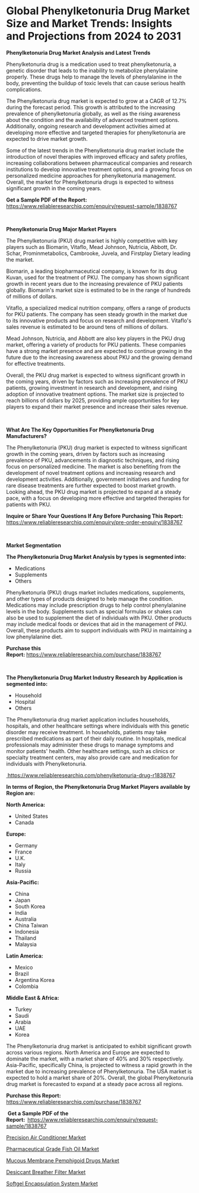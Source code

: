 <p><h1>Global Phenylketonuria Drug Market Size and Market Trends: Insights and Projections from 2024 to 2031</h1></p><p><strong>Phenylketonuria Drug Market Analysis and Latest Trends</strong></p>
<p><p>Phenylketonuria drug is a medication used to treat phenylketonuria, a genetic disorder that leads to the inability to metabolize phenylalanine properly. These drugs help to manage the levels of phenylalanine in the body, preventing the buildup of toxic levels that can cause serious health complications.</p><p>The Phenylketonuria drug market is expected to grow at a CAGR of 12.7% during the forecast period. This growth is attributed to the increasing prevalence of phenylketonuria globally, as well as the rising awareness about the condition and the availability of advanced treatment options. Additionally, ongoing research and development activities aimed at developing more effective and targeted therapies for phenylketonuria are expected to drive market growth.</p><p>Some of the latest trends in the Phenylketonuria drug market include the introduction of novel therapies with improved efficacy and safety profiles, increasing collaborations between pharmaceutical companies and research institutions to develop innovative treatment options, and a growing focus on personalized medicine approaches for phenylketonuria management. Overall, the market for Phenylketonuria drugs is expected to witness significant growth in the coming years.</p></p>
<p><strong>Get a Sample PDF of the Report:&nbsp;</strong> <a href="https://www.reliableresearchiq.com/enquiry/request-sample/1838767">https://www.reliableresearchiq.com/enquiry/request-sample/1838767</a></p>
<p>&nbsp;</p>
<p><strong>Phenylketonuria Drug Major Market Players</strong></p>
<p><p>The Phenylketonuria (PKU) drug market is highly competitive with key players such as Biomarin, Vitaflo, Mead Johnson, Nutricia, Abbott, Dr. Schar, Prominmetabolics, Cambrooke, Juvela, and Firstplay Dietary leading the market. </p><p>Biomarin, a leading biopharmaceutical company, is known for its drug Kuvan, used for the treatment of PKU. The company has shown significant growth in recent years due to the increasing prevalence of PKU patients globally. Biomarin's market size is estimated to be in the range of hundreds of millions of dollars.</p><p>Vitaflo, a specialized medical nutrition company, offers a range of products for PKU patients. The company has seen steady growth in the market due to its innovative products and focus on research and development. Vitaflo's sales revenue is estimated to be around tens of millions of dollars.</p><p>Mead Johnson, Nutricia, and Abbott are also key players in the PKU drug market, offering a variety of products for PKU patients. These companies have a strong market presence and are expected to continue growing in the future due to the increasing awareness about PKU and the growing demand for effective treatments.</p><p>Overall, the PKU drug market is expected to witness significant growth in the coming years, driven by factors such as increasing prevalence of PKU patients, growing investment in research and development, and rising adoption of innovative treatment options. The market size is projected to reach billions of dollars by 2025, providing ample opportunities for key players to expand their market presence and increase their sales revenue.</p></p>
<p>&nbsp;</p>
<p><strong>What Are The Key Opportunities For Phenylketonuria Drug Manufacturers?</strong></p>
<p><p>The Phenylketonuria (PKU) drug market is expected to witness significant growth in the coming years, driven by factors such as increasing prevalence of PKU, advancements in diagnostic techniques, and rising focus on personalized medicine. The market is also benefiting from the development of novel treatment options and increasing research and development activities. Additionally, government initiatives and funding for rare disease treatments are further expected to boost market growth. Looking ahead, the PKU drug market is projected to expand at a steady pace, with a focus on developing more effective and targeted therapies for patients with PKU.</p></p>
<p><strong>Inquire or Share Your Questions If Any Before Purchasing This Report:</strong> <a href="https://www.reliableresearchiq.com/enquiry/pre-order-enquiry/1838767">https://www.reliableresearchiq.com/enquiry/pre-order-enquiry/1838767</a></p>
<p>&nbsp;</p>
<p><strong>Market Segmentation</strong></p>
<p><strong>The Phenylketonuria Drug Market Analysis by types is segmented into:</strong></p>
<p><ul><li>Medications</li><li>Supplements</li><li>Others</li></ul></p>
<p><p>Phenylketonuria (PKU) drugs market includes medications, supplements, and other types of products designed to help manage the condition. Medications may include prescription drugs to help control phenylalanine levels in the body. Supplements such as special formulas or shakes can also be used to supplement the diet of individuals with PKU. Other products may include medical foods or devices that aid in the management of PKU. Overall, these products aim to support individuals with PKU in maintaining a low phenylalanine diet.</p></p>
<p><strong>Purchase this Report:&nbsp;</strong><a href="https://www.reliableresearchiq.com/purchase/1838767">https://www.reliableresearchiq.com/purchase/1838767</a></p>
<p>&nbsp;</p>
<p><strong>The Phenylketonuria Drug Market Industry Research by Application is segmented into:</strong></p>
<p><ul><li>Household</li><li>Hospital</li><li>Others</li></ul></p>
<p><p>The Phenylketonuria drug market application includes households, hospitals, and other healthcare settings where individuals with this genetic disorder may receive treatment. In households, patients may take prescribed medications as part of their daily routine. In hospitals, medical professionals may administer these drugs to manage symptoms and monitor patients' health. Other healthcare settings, such as clinics or specialty treatment centers, may also provide care and medication for individuals with Phenylketonuria.</p></p>
<p><a href="https://www.reliableresearchiq.com/phenylketonuria-drug-r1838767">&nbsp;https://www.reliableresearchiq.com/phenylketonuria-drug-r1838767</a></p>
<p><strong>In terms of Region, the Phenylketonuria Drug Market Players available by Region are:</strong></p>
<p>
    <p> <strong> North America: </strong>
        <ul>
            <li>United States</li>
            <li>Canada</li>
        </ul>
        </p> 
    <p> <strong> Europe: </strong>
        <ul>
            <li>Germany</li>
            <li>France</li>
            <li>U.K.</li>
            <li>Italy</li>
            <li>Russia</li>
        </ul>
        </p> 
    <p> <strong> Asia-Pacific: </strong>
        <ul>
            <li>China</li>
            <li>Japan</li>
            <li>South Korea</li>
            <li>India</li>
            <li>Australia</li>
            <li>China Taiwan</li>
            <li>Indonesia</li>
            <li>Thailand</li>
            <li>Malaysia</li>
        </ul>
        </p> 
    <p> <strong> Latin America: </strong>
        <ul>
            <li>Mexico</li>
            <li>Brazil</li>
            <li>Argentina Korea</li>
            <li>Colombia</li>
        </ul>
        </p> 
    <p> <strong> Middle East & Africa: </strong>
        <ul>
            <li>Turkey</li>
            <li>Saudi</li>
            <li>Arabia</li>
            <li>UAE</li>
            <li>Korea</li>
        </ul>
    </p>
    </p>
<p><p>The Phenylketonuria drug market is anticipated to exhibit significant growth across various regions. North America and Europe are expected to dominate the market, with a market share of 40% and 30% respectively. Asia-Pacific, specifically China, is projected to witness a rapid growth in the market due to increasing prevalence of Phenylketonuria. The USA market is expected to hold a market share of 20%. Overall, the global Phenylketonuria drug market is forecasted to expand at a steady pace across all regions.</p></p>
<p><strong>Purchase this Report: </strong><a href="https://www.reliableresearchiq.com/purchase/1838767">https://www.reliableresearchiq.com/purchase/1838767</a></p>
<p>&nbsp;<strong>Get a Sample PDF of the Report:&nbsp;&nbsp;</strong><a href="https://www.reliableresearchiq.com/enquiry/request-sample/1838767">https://www.reliableresearchiq.com/enquiry/request-sample/1838767</a></p>
<p><strong></strong></p>
<p><p><a href="https://medium.com/@cathymaggio_46644/strategic-insights-into-global-precision-air-conditioner-market-trends-2024-2031-covered-in-ac35380506c7">Precision Air Conditioner Market</a></p><p><a href="https://github.com/drzsklfn31/Market-Research-Report-List-1/blob/main/pharmaceutical-grade-fish-oil-market.md">Pharmaceutical Grade Fish Oil Market</a></p><p><a href="https://github.com/bmorecock/Market-Research-Report-List-4/blob/main/mucous-membrane-pemphigoid-drugs-market.md">Mucous Membrane Pemphigoid Drugs Market</a></p><p><a href="https://medium.com/@boboko938_76821/desiccant-breather-filter-market-outlook-complete-industry-analysis-2024-to-2031-df5fcb61afd3">Desiccant Breather Filter Market</a></p><p><a href="https://medium.com/@angeliabkratzer71943/softgel-encapsulation-system-market-emerging-trends-and-future-prospects-for-period-from-2024-to-82ecd7fe07a9">Softgel Encapsulation System Market</a></p></p>